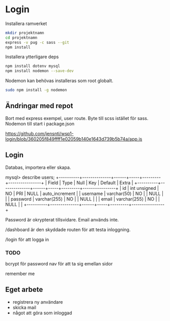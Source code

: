 # Login

Installera ramverket

```bash
mkdir projektnamn
cd projektnamn
express -v pug -c sass --git
npm install
```

Installera ytterligare deps

```bash
npm install dotenv mysql
npm install nodemon --save-dev
```

Nodemon kan behövas installeras som root globalt.
```bash
sudo npm install -g nodemon
```

## Ändringar med repot

Bort med express exempel, user route.
Byte till scss istället för sass.
Nodemon till start i package.json

https://github.com/jensnti/wsp1-login/blob/360205f849ffff1e02059b140e1643d739b5b74a/app.js

## Login

Databas, importera eller skapa.

mysql> describe users;
+----------+--------------+------+-----+---------+----------------+
| Field    | Type         | Null | Key | Default | Extra          |
+----------+--------------+------+-----+---------+----------------+
| id       | int unsigned | NO   | PRI | NULL    | auto_increment |
| username | varchar(50)  | NO   |     | NULL    |                |
| password | varchar(255) | NO   |     | NULL    |                |
| email    | varchar(255) | NO   |     | NULL    |                |
+----------+--------------+------+-----+---------+----------------+

Password är okrypterat tillsvidare. Email används inte.

/dashboard är den skyddade routen för att testa inloggning.

/login för att logga in

### TODO

bcrypt för password
nav för att ta sig emellan sidor

remember me

## Eget arbete

* registrera ny användare
* skicka mail
* något att göra som inloggad